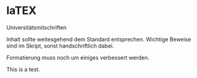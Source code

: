 # laTEX
Universitätsmitschriften


Inhalt sollte weitesgehend dem Standard entsprechen.
Wichtige Beweise sind im Skript, sonst handschriftlich dabei.

Formatierung muss noch um einiges verbessert werden.

This is a test.
